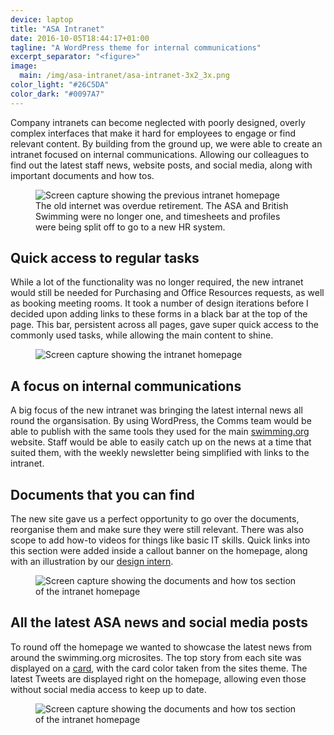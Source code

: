 ```yaml
---
device: laptop
title: "ASA Intranet"
date: 2016-10-05T18:44:17+01:00
tagline: "A WordPress theme for internal communications"
excerpt_separator: "<figure>"
image:
  main: /img/asa-intranet/asa-intranet-3x2_3x.png
color_light: "#26C5DA"
color_dark: "#0097A7"
---
```


Company intranets can become neglected with poorly designed, overly complex interfaces that make it hard for employees to engage or find relevant content. By building from the ground up, we were able to create an intranet focused on internal communications. Allowing our colleagues to find out the latest staff news, website posts, and social media, along with important documents and how tos.

<figure>
  <img src="/img/asa-intranet/old.png" alt="Screen capture showing the previous intranet homepage" class="u-filter-oldstyle">
  <figcaption>The old internet was overdue retirement. The ASA and British Swimming were no longer one, and timesheets and profiles were being split off to go to a new HR system.</figcaption>
</figure>


## Quick access to regular tasks

While a lot of the functionality was no longer required, the new intranet would still be needed for Purchasing and Office Resources requests, as well as booking meeting rooms. It took a number of design iterations before I decided upon adding links to these forms in a black bar at the top of the page. This bar, persistent across all pages, gave super quick access to the commonly used tasks, while allowing the main content to shine.

<figure>
  <img src="/img/asa-intranet/main.png" alt="Screen capture showing the intranet homepage">
</figure>


## A focus on internal communications

A big focus of the new intranet was bringing the latest internal news all round the organsisation. By using WordPress, the Comms team would be able to publish with the same tools they used for the main [swimming.org][1] website. Staff would be able to easily catch up on the news at a time that suited them, with the weekly newsletter being simplified with links to the intranet.


## Documents that you can find

The new site gave us a perfect opportunity to go over the documents, reorganise them and make sure they were still relevant. There was also scope to add how-to videos for things like basic IT skills.  Quick links into this section were added inside a callout banner on the homepage, along with an illustration by our [design intern][2].


<figure>
  <img src="/img/asa-intranet/documents.png" alt="Screen capture showing the documents and how tos section of the intranet homepage">
</figure>


## All the latest ASA news and social media posts

To round off the homepage we wanted to showcase the latest news from around the swimming.org microsites. The top story from each site was displayed on a [card][3], with the card color taken from the sites theme. The latest Tweets are displayed right on the homepage, allowing even those without social media access to keep up to date.

<figure>
  <img src="/img/asa-intranet/aroundtheasa.png" alt="Screen capture showing the documents and how tos section of the intranet homepage">
</figure>

[1]: http://www.swimming.org "swimming.org homepage"
[2]: http://cargocollective.com/helenpanayi "Helen Panayi website"
[3]: https://material.google.com/components/cards.html "Cards - material design"
